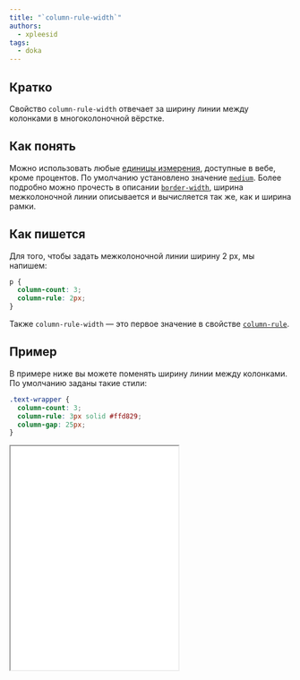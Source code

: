 ```yaml
---
title: "`column-rule-width`"
authors:
  - xpleesid
tags:
  - doka
---
```


## Кратко

Свойство `column-rule-width` отвечает за ширину линии между колонками в многоколоночной вёрстке.

## Как понять

Можно использовать любые [единицы измерения](/css/numeric-types/), доступные в вебе, кроме процентов. По умолчанию установлено значение [`medium`](/css/border-width/). Более подробно можно прочесть в описании [`border-width`](/css/border-width/), ширина межколоночной линии описывается и вычисляется так же, как и ширина рамки.

## Как пишется

Для того, чтобы задать межколоночной линии ширину 2 px, мы напишем:

```css
p {
  column-count: 3;
  column-rule: 2px;
}
```

Также `column-rule-width` — это первое значение в свойстве [`column-rule`](/css/column-rule/).

## Пример

В примере ниже вы можете поменять ширину линии между колонками. По умолчанию заданы такие стили:

```css
.text-wrapper {
  column-count: 3;
  column-rule: 3px solid #ffd829;
  column-gap: 25px;
}
```

<iframe title="Варианты значений column-rule-width" src="demos/multiple-values/" height="400"></iframe>
